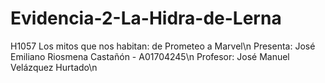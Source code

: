# Evidencia-2-La-Hidra-de-Lerna
H1057 Los mitos que nos habitan: de Prometeo a Marvel\n
Presenta: José Emiliano Riosmena Castañón - A01704245\n
Profesor: José Manuel Velázquez Hurtado\n

